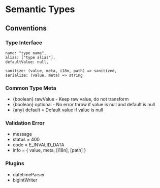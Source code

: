 # Semantic Types

## Conventions

### Type Interface

```
name: "type name",
alias: ["type alias"],
defaultValue: null,

sanitize: (value, meta, i18n, path) => sanitized,
serialize: (value, meta) => string
```

### Common Type Meta

* {boolean} rawValue - Keep raw value, do not transform
* {boolean} optional - No error throw if value is null and default is null
* {any} default = Default value if value is null

### Validation Error

* message
* status = 400
* code = E_INVALID_DATA
* info = { value, meta, [i18n], [path] }

### Plugins

* datetimeParser
* bigintWriter